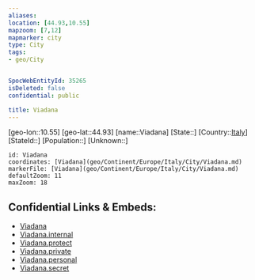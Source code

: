 ```yaml
---
aliases: 
location: [44.93,10.55]
mapzoom: [7,12] 
mapmarker: city 
type: City
tags:
- geo/City


SpocWebEntityId: 35265
isDeleted: false
confidential: public

title: Viadana
---
```

[geo-lon::10.55]
[geo-lat::44.93]
[name::Viadana]
[State::]
[Country::[Italy](geo/Continent/Europe/Italy.md)]
[StateId::]
[Population::]
[Unknown::]


```leaflet
id: Viadana
coordinates: [Viadana](geo/Continent/Europe/Italy/City/Viadana.md)
markerFile: [Viadana](geo/Continent/Europe/Italy/City/Viadana.md)
defaultZoom: 11 
maxZoom: 18
```


## Confidential Links & Embeds: 
- [Viadana](../../../../../../_public/geo/Continent/Europe/Italy/City/Viadana.md) 
- [Viadana.internal](../../../../../../_internal/geo/Continent/Europe/Italy/City/Viadana.internal.md) 
- [Viadana.protect](../../../../../../_protect/geo/Continent/Europe/Italy/City/Viadana.protect.md) 
- [Viadana.private](../../../../../../_private/geo/Continent/Europe/Italy/City/Viadana.private.md) 
- [Viadana.personal](../../../../../../_personal/geo/Continent/Europe/Italy/City/Viadana.personal.md) 
- [Viadana.secret](../../../../../../_secret/geo/Continent/Europe/Italy/City/Viadana.secret.md) 
